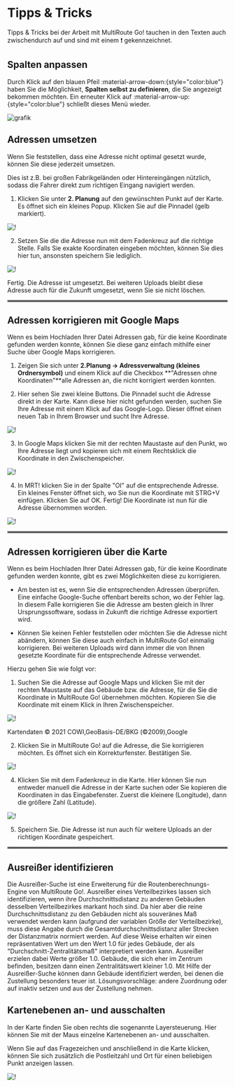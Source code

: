 # Tipps & Tricks 

Tipps & Tricks bei der Arbeit mit MultiRoute Go! tauchen in den Texten auch zwischendurch auf und sind mit einem :exclamation: gekennzeichnet.

## Spalten anpassen ##
Durch Klick auf den blauen Pfeil :material-arrow-down:{style="color:blue"} haben Sie die Möglichkeit, **Spalten selbst zu definieren**, die Sie angezeigt bekommen möchten. Ein erneuter Klick auf :material-arrow-up:{style="color:blue"} schließt dieses Menü wieder.

![grafik](https://user-images.githubusercontent.com/99329016/158330870-34693ff6-1752-4bf2-8268-18ac2bdceda5.png "Neuanlage Trägerbezirk")


## Adressen umsetzen 

Wenn Sie feststellen, dass eine Adresse nicht optimal gesetzt wurde, können Sie diese jederzeit umsetzen. 

Dies ist z.B. bei großen Fabrikgeländen oder Hintereingängen nützlich, sodass die Fahrer direkt zum richtigen Eingang navigiert werden. 

1) Klicken Sie unter **2. Planung** auf den gewünschten Punkt auf der Karte. Es öffnet sich ein kleines Popup. Klicken Sie auf die Pinnadel (gelb markiert).

![!](assets/osh_umsetzen_v2.png)

2) Setzen Sie die die Adresse nun mit dem Fadenkreuz auf die richtige Stelle. Falls Sie exakte Koordinaten eingeben möchten, können Sie dies hier tun, ansonsten speichern Sie lediglich.

![!](assets/osm_umgs.png)

Fertig. Die Adresse ist umgesetzt. Bei weiteren Uploads bleibt diese Adresse auch für die Zukunft umgesetzt, wenn Sie sie nicht löschen. 

<hr style="border:2px solid gray"> </hr>

## Adressen korrigieren mit Google Maps

Wenn es beim Hochladen Ihrer Datei Adressen gab, für die keine Koordinate gefunden werden konnte, können Sie diese ganz einfach mithilfe einer Suche über Google Maps korrigieren. 

1) Zeigen Sie sich unter **2.Planung -> Adressverwaltung (kleines Ordnersymbol)** und einem Klick auf die Checkbox **"Adressen ohne Koordinaten"**alle Adressen an, die nicht korrigiert werden konnten.

2) Hier sehen Sie zwei kleine Buttons. Die Pinnadel sucht die Adresse direkt in der Karte. Kann diese hier nicht gefunden werden, suchen Sie Ihre Adresse mit einem Klick auf das Google-Logo. Dieser öffnet einen neuen Tab in Ihrem Browser und sucht Ihre Adresse. 

![!](assets/photon-google1.png)

3) In Google Maps klicken Sie mit der rechten Maustaste auf den Punkt, wo Ihre Adresse liegt und kopieren sich mit einem Rechtsklick die Koordinate in den Zwischenspeicher.

![!](assets/muc-center.png)

4) In MRT! klicken Sie in der Spalte "OI" auf die entsprechende Adresse. Ein kleines Fenster öffnet sich, wo Sie nun die Koordinate mit STRG+V einfügen. Klicken Sie auf OK. Fertig! Die Koordinate ist nun für die Adresse übernommen worden. 

![!](assets/muc-korr-g.png)

<hr style="border:2px solid gray"> </hr>

## Adressen korrigieren über die Karte

Wenn es beim Hochladen Ihrer Datei Adressen gab, für die keine Koordinate gefunden werden konnte, gibt es zwei Möglichkeiten diese zu korrigieren. 

- Am besten ist es, wenn Sie die entsprechenden Adressen überprüfen. Eine einfache Google-Suche offenbart bereits schon, wo der Fehler lag. In diesem Falle korrigieren Sie die Adresse am besten gleich in Ihrer Ursprungssoftware, sodass in Zukunft die richtige Adresse exportiert wird. 

- Können Sie keinen Fehler feststellen oder möchten Sie die Adresse nicht abändern, können Sie diese auch einfach in MultiRoute Go! einmalig korrigieren. Bei weiteren Uploads wird dann immer die von Ihnen gesetzte Koordinate für die entsprechende Adresse verwendet. 

Hierzu gehen Sie wie folgt vor:

1) Suchen Sie die Adresse auf Google Maps und klicken Sie mit der rechten Maustaste auf das Gebäude bzw. die Adresse, für die Sie die Koordinate in MultiRoute Go! übernehmen möchten. Kopieren Sie die Koordinate mit einem Klick in Ihren Zwischenspeicher.

![!](assets/muc-center.png)

Kartendaten © 2021 COWI,GeoBasis-DE/BKG (©2009),Google

2) Klicken Sie in MultiRoute Go! auf die Adresse, die Sie korrigieren möchten. Es öffnet sich ein Korrekturfenster. Bestätigen Sie.

![!](assets/mod.png)

4) Klicken Sie mit dem Fadenkreuz in die Karte. Hier können Sie nun entweder manuell die Adresse in der Karte suchen oder Sie kopieren die Koordinaten in das Eingabefenster. Zuerst die kleinere (Longitude), dann die größere Zahl (Latitude).

![!](assets/muc-korr.png)

5) Speichern Sie. Die Adresse ist nun auch für weitere Uploads an der richtigen Koordinate gespeichert. 

<hr style="border:2px solid gray"> </hr>


## Ausreißer identifizieren

Die Ausreißer-Suche ist eine Erweiterung für die Routenberechnungs-Engine von MultiRoute Go!. Ausreißer eines Verteilbezirkes lassen sich identifizieren, wenn ihre Durchschnittsdistanz zu anderen Gebäuden desselben Verteilbezirkes markant hoch sind. Da hier aber die reine Durchschnittsdistanz zu den Gebäuden nicht als souveränes Maß verwendet werden kann (aufgrund der variablen Größe der Verteilbezirke), muss diese Angabe durch die Gesamtdurchschnittsdistanz aller Strecken der Distanzmatrix normiert werden. Auf diese Weise erhalten wir einen repräsentativen Wert um den Wert 1.0 für jedes Gebäude, der als "Durchschnitt-Zentralitätsmaß" interpretiert werden kann. Ausreißer erzielen dabei Werte größer 1.0. Gebäude, die sich eher im Zentrum befinden, besitzen dann einen Zentralitätswert kleiner 1.0. Mit Hilfe der Ausreißer-Suche können dann Gebäude identifiziert werden, bei denen die Zustellung besonders teuer ist. 
Lösungsvorschläge: andere Zuordnung oder auf inaktiv setzen und aus der Zustellung nehmen.


## Kartenebenen an- und ausschalten 

In der Karte finden Sie oben rechts die sogenannte Layersteuerung. Hier können Sie mit der Maus einzelne Kartenebenen an- und ausschalten. 

Wenn Sie auf das Fragezeichen und anschließend in die Karte klicken, können Sie sich zusätzlich die Postleitzahl und Ort für einen beliebigen Punkt anzeigen lassen. 

![!](assets/layersteuerung.png)
